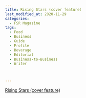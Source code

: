 ```yaml
---
title: Rising Stars (cover feature)
last_modified_at: 2020-11-29
categories:
  - FSR Magazine
tags:
  - Food
  - Business
  - Guide
  - Profile
  - Beverage
  - Editorial 
  - Business-to-Business
  - Writer



---
```




[Rising Stars (cover feature)](http://www.omagdigital.com/publication/?i=569355&ver=html5&p=40)
